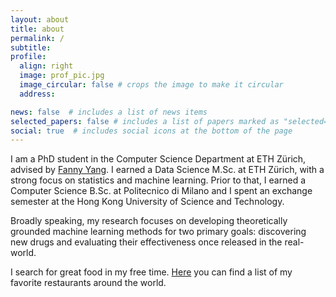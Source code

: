 ```yaml
---
layout: about
title: about
permalink: /
subtitle: 
profile:
  align: right
  image: prof_pic.jpg
  image_circular: false # crops the image to make it circular
  address: 

news: false  # includes a list of news items
selected_papers: false # includes a list of papers marked as "selected={true}"
social: true  # includes social icons at the bottom of the page
---
```



I am a PhD student in the Computer Science Department at ETH Zürich, advised by <a href="https://sml.inf.ethz.ch/group/fannyy/"> Fanny Yang</a>. I earned a Data Science M.Sc. at ETH Zürich, with a strong focus on statistics and machine learning. Prior to that, I earned a Computer Science B.Sc. at Politecnico di Milano and I spent an exchange semester at the Hong Kong University of Science and Technology.

Broadly speaking, my research focuses on developing theoretically grounded machine learning methods for two primary goals: discovering new drugs and evaluating their effectiveness once released in the real-world. 


I search for great food in my free time. <a href="https://docs.google.com/spreadsheets/d/1dLAPyMRM7EseTCzUJxRHxg5cH28zorRAejlY0h7wbR8/edit?usp=sharing"> Here</a> you can find a list of my favorite restaurants around the world.
